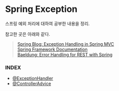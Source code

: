 # Spring Exception

스프링 예외 처리에 대하여 공부한 내용을 정리.  

참고한 곳은 아래와 같다.  
> [Spring Blog: Exception Handling in Spring MVC](https://spring.io/blog/2013/11/01/exception-handling-in-spring-mvc)  
> [Spring Framework Documentation](https://docs.spring.io/spring-framework/docs/current/reference/html/web.html#mvc-ann-exceptionhandler)  
> [Baeldung: Error Handling for REST with Spring](https://www.baeldung.com/exception-handling-for-rest-with-spring)  


### INDEX

* [@ExceptionHandler](https://github.com/oh29oh29/spring-exception/tree/master/exception-handler)
* [@ControllerAdvice](https://github.com/oh29oh29/spring-exception/tree/master/controller-advice)
